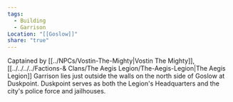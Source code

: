 ```yaml
---
tags:
  - Building
  - Garrison
Location: "[[Goslow]]"
share: "true"
---
```


Captained by [[../NPCs/Vostin-The-Mighty|Vostin The Mighty]], [[../../../../Factions-& Clans/The Aegis Legion/The-Aegis-Legion|The Aegis Legion]] Garrison lies just outside the walls on the north side of Goslow at Duskpoint. Duskpoint serves as both the Legion's Headquarters and the city's police force and jailhouses.
